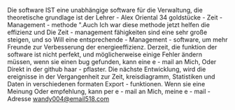 Die software IST eine unabhängige software für die Verwaltung, die theoretische grundlage ist der Lehrer - Alex Oriental 34 goldstücke - Zeit - Management - methode ".Auch Ich war diese methode jetzt helfen die effizienz und Die Zeit - management fähigkeiten sind eine sehr große steigen, und so Will eine entsprechende - Management - software, um mehr Freunde zur Verbesserung der energieeffizienz.
Derzeit, die funktion der software ist nicht perfekt, und möglicherweise einige Fehler ändern müssen, wenn sie einen bug gefunden, kann eine e - mail an Mich, Oder Direkt in der github haar - pflaster.
Die nächste Entwicklung, wird die ereignisse in der Vergangenheit zur Zeit, kreisdiagramm, Statistiken und Daten in verschiedenen formaten Export - funktionen.
Wenn sie eine Meinung Oder empfehlung, kann per e - mail an Mich, meine e - mail - Adresse wandy004@email518.com
